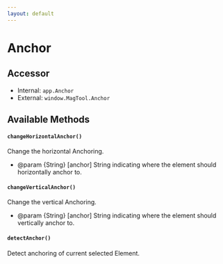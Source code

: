 ```yaml
---
layout: default
---
```


# Anchor
<!-- [[TOC]] -->

## Accessor

 - Internal: `app.Anchor`
 - External: `window.MagTool.Anchor`

## Available Methods

#### `changeHorizontalAnchor()`

Change the horizontal Anchoring.

 - @param {String} [anchor] String indicating where the element should horizontally anchor to.

#### `changeVerticalAnchor()`

Change the vertical Anchoring.

 - @param {String} [anchor] String indicating where the element should vertically anchor to.

#### `detectAnchor()`

Detect anchoring of current selected Element.
